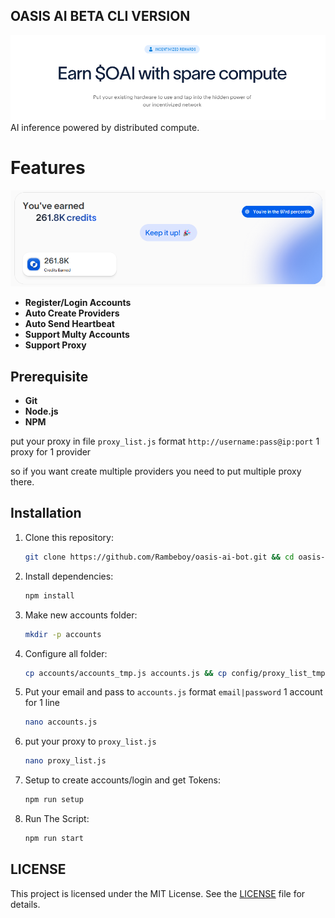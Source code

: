 ## OASIS AI BETA CLI VERSION

![banner](assets/image-1.png)
AI inference powered by distributed compute.

# Features

![Banner](assets/image.png)

- **Register/Login Accounts**
- **Auto Create Providers**
- **Auto Send Heartbeat**
- **Support Multy Accounts**
- **Support Proxy**

## Prerequisite

- **Git**
- **Node.js**
- **NPM**

put your proxy in file `proxy_list.js` format `http://username:pass@ip:port` 1 proxy for 1 provider

so if you want create multiple providers you need to put multiple proxy there.

## Installation

1. Clone this repository:

   ```bash
   git clone https://github.com/Rambeboy/oasis-ai-bot.git && cd oasis-ai-bot
   ```

2. Install dependencies:

   ```bash
   npm install
   ```

3. Make new accounts folder:
   ```bash
   mkdir -p accounts
   ```

4. Configure all folder:
   ```bash
   cp accounts/accounts_tmp.js accounts.js && cp config/proxy_list_tmp.js proxy_list.js
   ```

5. Put your email and pass to `accounts.js` format `email|password` 1 account for 1 line

   ```bash
   nano accounts.js
   ```

6. put your proxy to `proxy_list.js`

   ```bash
   nano proxy_list.js
   ```

7. Setup to create accounts/login and get Tokens:

   ```bash
   npm run setup
   ```

8. Run The Script:

   ```bash
   npm run start
   ```

## LICENSE

This project is licensed under the MIT License. See the [LICENSE](LICENSE) file for details.
